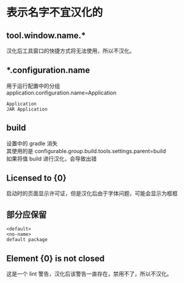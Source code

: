 # 表示名字不宜汉化的    
## tool.window.name.*
汉化后工具窗口的快捷方式将无法使用，所以不汉化。

## *.configuration.name
用于运行配置中的分组  
application.configuration.name=Application

    Application
    JAR Application

## build  
设置中的 gradle 消失  
其使用的是 configurable.group.build.tools.settings.parent=build  
如果将值 build 进行汉化，会导致出错

## Licensed to {0}  
启动时的页面显示许可证，但是汉化后由于字体问题，可能会显示为框框


## 部分应保留
    <default>
    <no-name>
    default package



## Element {0} is not closed
这是一个 lint 警告，汉化后该警告一直存在，禁用不了，所以不汉化。